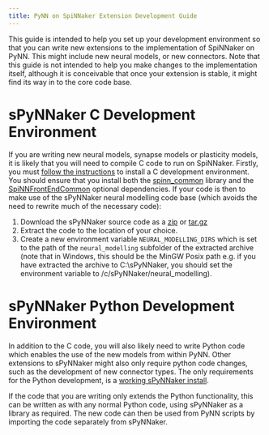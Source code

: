 ```yaml
---
title: PyNN on SpiNNaker Extension Development Guide
---
```


This guide is intended to help you set up your development environment so that you can write new extensions to the implementation of SpiNNaker on PyNN.  This might include new neural models, or new connectors.  Note that this guide is not intended to help you make changes to the implementation itself, although it is conceivable that once your extension is stable, it might find its way in to the core code base.

# sPyNNaker C Development Environment
If you are writing new neural models, synapse models or plasticity models, it is likely that you will need to compile C code to run on SpiNNaker.  Firstly, you must [follow the instructions](../common_pages/CDevelopmentForSpiNNaker.html) to install a C development environment.  You should ensure that you install both the [spinn_common](../common_pages/CDevelopmentForSpiNNaker.html#spinn_common) library and the [SpiNNFrontEndCommon](../common_pages/CDevelopmentForSpiNNaker.html#SpiNNFrontEndCommon) optional dependencies.  If your code is then to make use of the sPyNNaker neural modelling code base (which avoids the need to rewrite much of the necessary code):

1. Download the sPyNNaker source code as a [zip](https://github.com/SpiNNakerManchester/sPyNNaker/archive/2016.001.zip) or [tar.gz](https://github.com/SpiNNakerManchester/sPyNNaker/archive/2016.001.tar.gz)
1. Extract the code to the location of your choice.
1. Create a new environment variable ```NEURAL_MODELLING_DIRS``` which is set to the path of the ```neural_modelling``` subfolder of the extracted archive (note that in Windows, this should be the MinGW Posix path e.g. if you have extracted the archive to C:\sPyNNaker\, you should set the environment variable to /c/sPyNNaker/neural_modelling).

# sPyNNaker Python Development Environment
In addition to the C code, you will also likely need to write Python code which enables the use of the new models from within PyNN.  Other extensions to sPyNNaker might also only require python code changes, such as the development of new connector types.  The only requirements for the Python development, is a [working sPyNNaker install](PyNNOnSpinnakerInstall.html).

If the code that you are writing only extends the Python functionality, this can be written as with any normal Python code, using sPyNNaker as a library as required.  The new code can then be used from PyNN scripts by importing the code separately from sPyNNaker.
